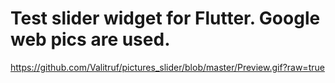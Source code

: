 # Test slider widget for Flutter. Google web pics are used.
https://github.com/Valitruf/pictures_slider/blob/master/Preview.gif?raw=true
